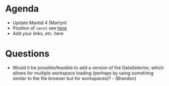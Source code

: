 Agenda
======

* Update Mantid 4 (Martyn)
* Position of `const` see [here](https://github.com/mantidproject/mantid/pull/20082)
* Add your links, etc. here

Questions
=========

* Would it be possible/feasible to add a version of the DataSelector, which allows for multiple workspace loading (perhaps by using something similar to the file browser but for workspaces)? - (Brandon)
